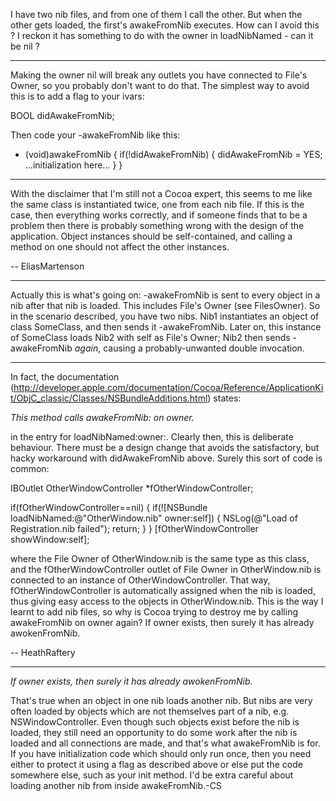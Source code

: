 I have two nib files, and from one of them I call the other. But when the other gets loaded, the first's awakeFromNib executes. How can I avoid this ?
I reckon it has something to do with the owner in loadNibNamed - can it be nil ?

----
Making the owner nil will break any outlets you have connected to File's Owner, so you probably don't want to do that. The simplest way to avoid this is to add a flag to your ivars:
    
BOOL didAwakeFromNib;

Then code your     -awakeFromNib like this:
    
- (void)awakeFromNib {
   if(!didAwakeFromNib) {
      didAwakeFromNib = YES;
      ...initialization here...
   }
}


----
With the disclaimer that I'm still not a Cocoa expert, this seems to me like the same class is instantiated twice, one from each nib file. If this is the case, then everything works correctly, and if someone finds that to be a problem then there is probably something wrong with the design of the application. Object instances should be self-contained, and calling a method on one should not affect the other instances.

-- EliasMartenson

----
Actually this is what's going on:     -awakeFromNib is sent to every object in a nib after that nib is loaded. This includes File's Owner (see FilesOwner). So in the scenario described, you have two nibs. Nib1 instantiates an object of class SomeClass, and then sends it     -awakeFromNib. Later on, this instance of SomeClass loads Nib2 with     self as File's Owner; Nib2 then sends     -awakeFromNib *again*, causing a probably-unwanted double invocation.

----
In fact, the documentation (http://developer.apple.com/documentation/Cocoa/Reference/ApplicationKit/ObjC_classic/Classes/NSBundleAdditions.html) states:

*This method calls awakeFromNib: on owner.*

in the entry for     loadNibNamed:owner:. Clearly then, this is deliberate behaviour. There must be a design change that avoids the satisfactory, but hacky workaround with     didAwakeFromNib above. Surely this sort of code is common:

    
IBOutlet OtherWindowController *fOtherWindowController;

if(fOtherWindowController==nil)
{
  if(![NSBundle loadNibNamed:@"OtherWindow.nib" owner:self])
  {
    NSLog(@"Load of Registration.nib failed");
    return;
  }
}
[fOtherWindowController showWindow:self];


where the File Owner of O<nowiki/>therWindow.nib is the same type as this class, and the     fOtherWindowController outlet of File Owner in O<nowiki/>therWindow.nib is connected to an instance of O<nowiki/>therWindowController. That way,     fOtherWindowController is automatically assigned when the nib is loaded, thus giving easy access to the objects in O<nowiki/>therWindow.nib. This is the way I learnt to add nib files, so why is Cocoa trying to destroy me by calling     awakeFromNib on     owner again? If     owner exists, then surely it has already awokenFromNib.

-- HeathRaftery

----
*If owner exists, then surely it has already awokenFromNib.*

That's true when an object in one nib loads another nib. But nibs are very often loaded by objects which are not themselves part of a nib, e.g. NSWindowController. Even though such objects exist before the nib is loaded, they still need an opportunity to do some work after the nib is loaded and all connections are made, and that's what     awakeFromNib is for. If you have initialization code which should only run once, then you need either to protect it using a flag as described above or else put the code somewhere else, such as your     init method. I'd be extra careful about loading another nib from inside     awakeFromNib.-CS
